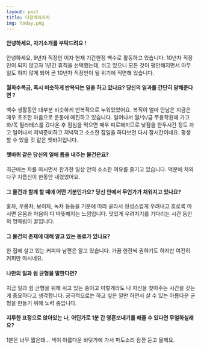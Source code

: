 ```yaml
---
layout: post
title: 다함께차차차
img: today.png 
---
```



#### 안녕하세요, 자기소개를 부탁드려요 !

안녕하세요, 9년차 직장인 이자 현재 기간한정 백수로 활동하고 있습니다. 10년차 직장인이 되지 않고자 1년간 휴직을 선택했는데,  쉬고 있으니 모든 것이 평안해지면서 아무 일도 하지 않게 되어 곧 10년차 직장인이 될 위기에 직면해 있습니다.

#### 월화수목금, 혹시 비슷하게 반복되는 일을 하고 있나요? 당신의 일과를 간단히 말해준다면 ?

백수 생활동안 대부분 비슷하게 반복적으로 누워있었어요. 복직이 얼마 안남은 지금은 매우 초조한 마음으로 운동에 매진하고 있습니다. 일어나서 월/수/금 무용학원에 가고 화/목 필라테스를 갔다온 후 점심을 먹으면 매우 피로해지므로 낮잠을 한두시간 정도 자고 일어나서 저녁준비하고 저녁먹고 소소한 잡일을 하다보면 다시 잘시간이네요. 평생 할 수 있을 것 같은 쳇바퀴입니다.

#### 쳇바퀴 같은 당신의 일에 틈을 내주는 물건은요?

최근에는 차를 마시면서 한가한 일상 안의 소소한 여유를 즐기고 있습니다. 덕분에 차와 다구 지름신이 한동안 내렸었어요.

#### 그 물건과 함께 할 때에 어떤 기분인가요? 당신 안에서 무언가가 채워지고 있나요?

홍차, 우롱차, 보이차, 녹차 등등을 기분에 따라 골라서 정성스럽게 우려내고 호로록 마시면 온몸과 마음이 다 따뜻해지는 느낌입니다. 맛있게 우려지기를 기다리는 시간 동안의 멍때림이 꿀입니다.

#### 그 물건의 존재에 대해 알고 있는 동료가 있나요?

한 집에 살고 있는 커피파 남편은 알고 있습니다. 가끔 한잔씩 권하기도 하지만 여전히 커피만 마시네요.

#### 나만의 일과 쉼 균형을 말한다면?

지금 일과 쉼 균형을 위해 쉬고 있는 중이고 이렇게라도 나 자신을 찾아주는 시간을 갖는게 중요하다고 생각합니다. 궁극적으로는 하고 싶은 일만 하면서 살 수 있는 아름다운 균형을 만들기 위해 노력 중입니다.

#### 지루한 표정으로 앉아있는 나, 어딘가로 1분 간 영혼보내기를 해줄 수 있다면 무얼하실래요?

1분은 너무 짧은데... 색이 아름다운 바닷가에 가서 파도소리 잠깐 듣고 올께요.
